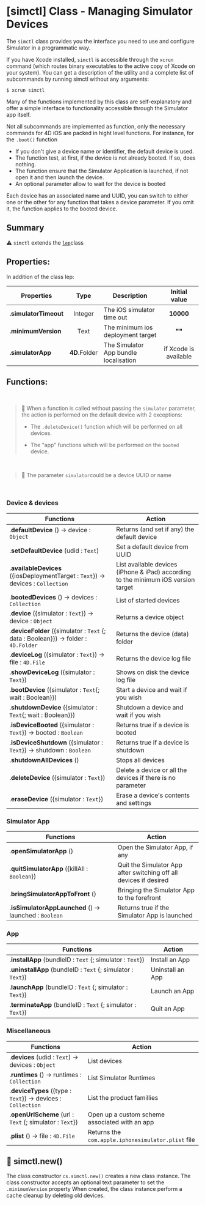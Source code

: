 # [simctl] Class - Managing Simulator DevicesThe `simctl` class provides you the interface you need to use and configure Simulator in a programmatic way.

If you have Xcode installed, `simctl` is accessible through the `xcrun` command (which routes binary executables to the active copy of Xcode on your system). You can get a description of the utility and a complete list of subcommands by running simctl without any arguments:

`$ xcrun simctl`

Many of the functions implemented by this class are self-explanatory and offer a simple interface to functionality accessible through the Simulator app itself.

Not all subcommands are implemented as function, only the necessary commands for 4D iOS are packed in hight level functions. For instance, for the `.boot()` function

* If you don't give a device name or identifier, the default device is used.
* The function test, at first, if the device is not already booted. If so, does nothing.
* The function ensure that the Simulator Application is launched, if not open it and then launch the device.
* An optional parameter allow to wait for the device is booted

Each device has an associated name and UUID, you can switch to either one or the other for any function that takes a device parameter.  If you omit it, the function applies to the booted device.

## Summary

⚠️ `simctl` extends the <a href="lep.md">`lep`</a>class
 

## Properties:

In addition of the class lep:

|Properties|Type|Description|Initial value|
|---------|:----:|------|:------:|
|**.simulatorTimeout**|Integer|The iOS simulator time out|**10000**|
|**.minimumVersion**|Text|The minimum ios deployment target|**""**|
|**.simulatorApp**|**4D**.Folder|The Simulator App bundle localisation|if Xcode is available|


## Functions:
 
> 📌 When a function is called without passing the `simulator` parameter, the action is performed on the default device with 2 exceptions:   
> 
> - The `.deleteDevice()` function which will be performed on all devices.
> 
> - The "app" functions which will be performed on the `booted` device.
   
   
    
> 📌 The parameter `simulator`could be a device UUID or name

 
### Device & devices

|Functions|Action|
|--------|------|
|.**defaultDevice** ()  → device : `Object` | Returns (and set if any) the default device    
|.**setDefaultDevice** (udid : `Text`) | Set a default device from UUID 
|.**availableDevices** ({iosDeploymentTarget : `Text`})  → devices : `Collection` | List available devices (iPhone & iPad) according to the minimum iOS version target 
|.**bootedDevices** ()  → devices : `Collection` | List of started devices
|.**device** ({simulator : `Text`})  → device : `Object` | Returns a device object
|.**deviceFolder** ({simulator : `Text` {; data : Boolean}})  → folder : `4D.Folder` | Returns the device (data) folder
|.**deviceLog** ({simulator : `Text`})  → file : `4D.File` | Returns the device log file
|.**showDeviceLog** ({simulator : `Text`})| Shows on disk the device log file
|.**bootDevice** ({simulator : `Text`{; wait : Boolean}})| Start a device and wait if you wish
|.**shutdownDevice** ({simulator : `Text`{; wait : Boolean}})| Shutdown a device and wait if you wish
|.**isDeviceBooted** ({simulator : `Text`})  → booted : `Boolean` | Returns true if a device is booted
|.**isDeviceShutdown** ({simulator : `Text`})  → shutdown : `Boolean` | Returns true if a device is shutdown
|.**shutdownAllDevices** () | Stops all devices
|.**deleteDevice** ({simulator : `Text`}) |  Delete a device or all the devices if there is no parameter
|.**eraseDevice** ({simulator : `Text`}) |  Erase a device's contents and settings

### Simulator App

|Functions|Action|
|--------|------|
|.**openSimulatorApp** () | Open the Simulator App, if any
|.**quitSimulatorApp** ({killAll : `Boolean`}) | Quit the Simulator App after switching off all devices if desired
|.**bringSimulatorAppToFront** () | Bringing the Simulator App to the forefront
|.**isSimulatorAppLaunched** ()  → launched : `Boolean` | Returns true if the Simulator App is launched   
 
### App

|Functions|Action|
|--------|------|
|.**installApp** (bundleID : `Text` {; simulator : `Text`}) | Install an App
|.**uninstallApp** (bundleID : `Text` {; simulator : `Text`}) | Uninstall an App
|.**launchApp** (bundleID : `Text` {; simulator : `Text`}) | Launch an App
|.**terminateApp** (bundleID : `Text` {; simulator : `Text`}) | Quit an App

### Miscellaneous

|Functions|Action|
|--------|------|
|.**devices** (udid : `Text`)  → devices : `Object` | List devices
|.**runtimes** ()  → runtimes : `Collection` | List Simulator Runtimes
|.**deviceTypes** ({type : `Text`})  → devices : `Collection` | List the product famillies
|.**openUrlScheme** (url : `Text` {; simulator : `Text`}) | Open up a custom scheme associated with an app
|.**plist** ()  → file : `4D.File` | Returns the `com.apple.iphonesimulator.plist` file

## 🔸 simctl.new()

The class constructor `cs.simctl.new()` creates a new class instance.
The class constructor accepts an optional text parameter to set the `.minimumVersion` property
When created, the class instance perform a cache cleanup by deleting old devices.


